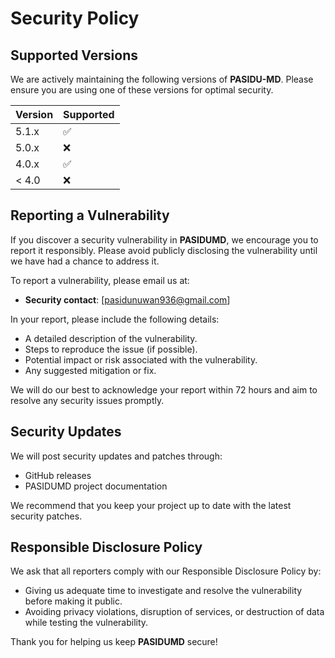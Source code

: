 # Security Policy

## Supported Versions

We are actively maintaining the following versions of **PASIDU-MD**. Please ensure you are using one of these versions for optimal security.

| Version | Supported          |
| ------- | ------------------ |
| 5.1.x   | :white_check_mark: |
| 5.0.x   | :x:                |
| 4.0.x   | :white_check_mark: |
| < 4.0   | :x:                |

## Reporting a Vulnerability

If you discover a security vulnerability in **PASIDUMD**, we encourage you to report it responsibly. Please avoid publicly disclosing the vulnerability until we have had a chance to address it.

To report a vulnerability, please email us at:

- **Security contact**: [pasidunuwan936@gmail.com]

In your report, please include the following details:

- A detailed description of the vulnerability.
- Steps to reproduce the issue (if possible).
- Potential impact or risk associated with the vulnerability.
- Any suggested mitigation or fix.

We will do our best to acknowledge your report within 72 hours and aim to resolve any security issues promptly.

## Security Updates

We will post security updates and patches through:

- GitHub releases
- PASIDUMD project documentation

We recommend that you keep your project up to date with the latest security patches.

## Responsible Disclosure Policy

We ask that all reporters comply with our Responsible Disclosure Policy by:

- Giving us adequate time to investigate and resolve the vulnerability before making it public.
- Avoiding privacy violations, disruption of services, or destruction of data while testing the vulnerability.

Thank you for helping us keep **PASIDUMD** secure!
